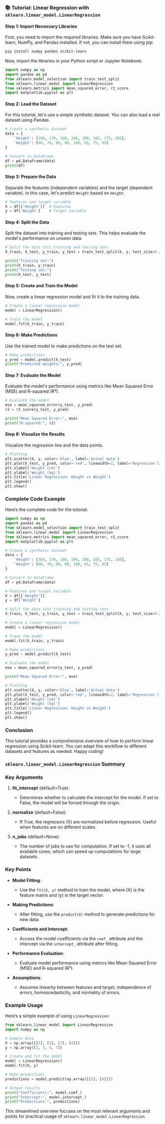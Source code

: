 ### 📚 **Tutorial: Linear Regression with `sklearn.linear_model.LinearRegression`**

#### **Step 1: Import Necessary Libraries**

First, you need to import the required libraries. Make sure you have Scikit-learn, NumPy, and Pandas installed. If not, you can install them using pip:

```bash
pip install numpy pandas scikit-learn
```

Now, import the libraries in your Python script or Jupyter Notebook:

```python
import numpy as np
import pandas as pd
from sklearn.model_selection import train_test_split
from sklearn.linear_model import LinearRegression
from sklearn.metrics import mean_squared_error, r2_score
import matplotlib.pyplot as plt
```

#### **Step 2: Load the Dataset**

For this tutorial, let's use a simple synthetic dataset. You can also load a real dataset using Pandas.

```python
# Create a synthetic dataset
data = {
    'Height': [160, 170, 180, 190, 200, 165, 175, 185],
    'Weight': [60, 70, 80, 90, 100, 65, 75, 85]
}

# Convert to DataFrame
df = pd.DataFrame(data)
print(df)
```

#### **Step 3: Prepare the Data**

Separate the features (independent variables) and the target (dependent variable). In this case, let's predict `Weight` based on `Height`.

```python
# Features and target variable
X = df[['Height']]  # Features
y = df['Weight']    # Target variable
```

#### **Step 4: Split the Data**

Split the dataset into training and testing sets. This helps evaluate the model's performance on unseen data.

```python
# Split the data into training and testing sets
X_train, X_test, y_train, y_test = train_test_split(X, y, test_size=0.2, random_state=42)

print("Training set:")
print(X_train, y_train)
print("Testing set:")
print(X_test, y_test)
```

#### **Step 5: Create and Train the Model**

Now, create a linear regression model and fit it to the training data.

```python
# Create a linear regression model
model = LinearRegression()

# Train the model
model.fit(X_train, y_train)
```

#### **Step 6: Make Predictions**

Use the trained model to make predictions on the test set.

```python
# Make predictions
y_pred = model.predict(X_test)
print("Predicted weights:", y_pred)
```

#### **Step 7: Evaluate the Model**

Evaluate the model's performance using metrics like Mean Squared Error (MSE) and R-squared (R²).

```python
# Evaluate the model
mse = mean_squared_error(y_test, y_pred)
r2 = r2_score(y_test, y_pred)

print("Mean Squared Error:", mse)
print("R-squared:", r2)
```

#### **Step 8: Visualize the Results**

Visualize the regression line and the data points.

```python
# Plotting
plt.scatter(X, y, color='blue', label='Actual data')
plt.plot(X_test, y_pred, color='red', linewidth=2, label='Regression line')
plt.xlabel('Height (cm)')
plt.ylabel('Weight (kg)')
plt.title('Linear Regression: Height vs Weight')
plt.legend()
plt.show()
```

### **Complete Code Example**

Here’s the complete code for the tutorial:

```python
import numpy as np
import pandas as pd
from sklearn.model_selection import train_test_split
from sklearn.linear_model import LinearRegression
from sklearn.metrics import mean_squared_error, r2_score
import matplotlib.pyplot as plt

# Create a synthetic dataset
data = {
    'Height': [160, 170, 180, 190, 200, 165, 175, 185],
    'Weight': [60, 70, 80, 90, 100, 65, 75, 85]
}

# Convert to DataFrame
df = pd.DataFrame(data)

# Features and target variable
X = df[['Height']]
y = df['Weight']

# Split the data into training and testing sets
X_train, X_test, y_train, y_test = train_test_split(X, y, test_size=0.2, random_state=42)

# Create a linear regression model
model = LinearRegression()

# Train the model
model.fit(X_train, y_train)

# Make predictions
y_pred = model.predict(X_test)

# Evaluate the model
mse = mean_squared_error(y_test, y_pred)

print("Mean Squared Error:", mse)

# Plotting
plt.scatter(X, y, color='blue', label='Actual data')
plt.plot(X_test, y_pred, color='red', linewidth=2, label='Regression line')
plt.xlabel('Height (cm)')
plt.ylabel('Weight (kg)')
plt.title('Linear Regression: Height vs Weight')
plt.legend()
plt.show()
```

### Conclusion

This tutorial provides a comprehensive overview of how to perform linear regression using Scikit-learn. You can adapt this workflow to different datasets and features as needed. Happy coding!

### `sklearn.linear_model.LinearRegression` Summary

### Key Arguments

1. **fit_intercept** (default=True):
   - Determines whether to calculate the intercept for the model. If set to False, the model will be forced through the origin.

2. **normalize** (default=False):
   - If True, the regressors \(X\) are normalized before regression. Useful when features are on different scales.

3. **n_jobs** (default=None):
   - The number of jobs to use for computation. If set to -1, it uses all available cores, which can speed up computations for large datasets.

### Key Points

- **Model Fitting**:
  - Use the `fit(X, y)` method to train the model, where \(X\) is the feature matrix and \(y\) is the target vector.

- **Making Predictions**:
  - After fitting, use the `predict(X)` method to generate predictions for new data.

- **Coefficients and Intercept**:
  - Access the model coefficients via the `coef_` attribute and the intercept via the `intercept_` attribute after fitting.

- **Performance Evaluation**:
  - Evaluate model performance using metrics like Mean Squared Error (MSE) and R-squared (R²).

- **Assumptions**:
  - Assumes linearity between features and target, independence of errors, homoscedasticity, and normality of errors.

### Example Usage

Here’s a simple example of using `LinearRegression`:

```python
from sklearn.linear_model import LinearRegression
import numpy as np

# Sample data
X = np.array([[1], [2], [3], [4]])
y = np.array([2, 3, 5, 7])

# Create and fit the model
model = LinearRegression()
model.fit(X, y)

# Make predictions
predictions = model.predict(np.array([[5], [6]]))

# Output results
print("Coefficients:", model.coef_)
print("Intercept:", model.intercept_)
print("Predictions:", predictions)
```

This streamlined overview focuses on the most relevant arguments and points for practical usage of `sklearn.linear_model.LinearRegression`.